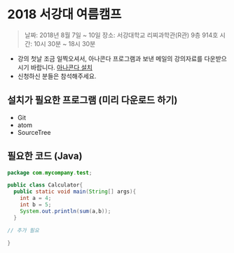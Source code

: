 
# 2018 서강대 여름캠프

>  날짜: 2018년 8월 7일 ~ 10일
>  장소: 서강대학교 리찌과학관(R관) 9층 914호
>  시간: 10시 30분 ~ 18시 30분

- 강의 첫날 조금 일찍오셔서, 아나콘다 프로그램과 보낸 메일의 강의자료를 다운받으시기 바랍니다. [아나콘다 설치](anaconda.org)
- 신청하신 분들은 참석해주세요.




## 설치가 필요한 프로그램 (미리 다운로드 하기)
* Git
* atom
* SourceTree

## 필요한 코드 (Java)
``` java
package com.mycompany.test;

public class Calculator{
  public static void main(String[] args){
    int a = 4;
    int b = 5;
    System.out.println(sum(a,b));
  }

// 추가 필요

}
``` 
